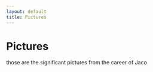 ```yaml
---
layout: default
title: Pictures
---
```


# Pictures

those are the significant pictures from the career of Jaco
